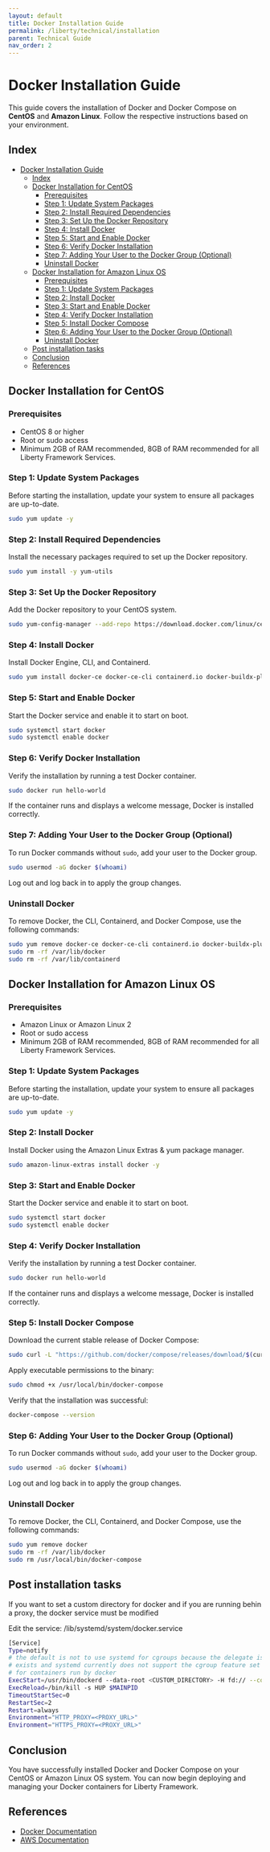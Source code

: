 ```yaml
---
layout: default
title: Docker Installation Guide
permalink: /liberty/technical/installation
parent: Technical Guide
nav_order: 2
---
```



# Docker Installation Guide

This guide covers the installation of Docker and Docker Compose on **CentOS** and **Amazon Linux**. Follow the respective instructions based on your environment.

## Index

- [Docker Installation Guide](#docker-installation-guide)
  - [Index](#index)
  - [Docker Installation for CentOS](#docker-installation-for-centos)
    - [Prerequisites](#prerequisites)
    - [Step 1: Update System Packages](#step-1-update-system-packages)
    - [Step 2: Install Required Dependencies](#step-2-install-required-dependencies)
    - [Step 3: Set Up the Docker Repository](#step-3-set-up-the-docker-repository)
    - [Step 4: Install Docker](#step-4-install-docker)
    - [Step 5: Start and Enable Docker](#step-5-start-and-enable-docker)
    - [Step 6: Verify Docker Installation](#step-6-verify-docker-installation)
    - [Step 7: Adding Your User to the Docker Group (Optional)](#step-7-adding-your-user-to-the-docker-group-optional)
    - [Uninstall Docker](#uninstall-docker)
  - [Docker Installation for Amazon Linux OS](#docker-installation-for-amazon-linux-os)
    - [Prerequisites](#prerequisites-1)
    - [Step 1: Update System Packages](#step-1-update-system-packages-1)
    - [Step 2: Install Docker](#step-2-install-docker)
    - [Step 3: Start and Enable Docker](#step-3-start-and-enable-docker)
    - [Step 4: Verify Docker Installation](#step-4-verify-docker-installation)
    - [Step 5: Install Docker Compose](#step-5-install-docker-compose)
    - [Step 6: Adding Your User to the Docker Group (Optional)](#step-6-adding-your-user-to-the-docker-group-optional)
    - [Uninstall Docker](#uninstall-docker-1)
  - [Post installation tasks](#post-installation-tasks)
  - [Conclusion](#conclusion)
  - [References](#references)

## Docker Installation for CentOS

### Prerequisites

- CentOS 8 or higher
- Root or sudo access
- Minimum 2GB of RAM recommended, 8GB of RAM recommended for all Liberty Framework Services.

### Step 1: Update System Packages

Before starting the installation, update your system to ensure all packages are up-to-date.

```bash
sudo yum update -y
```

### Step 2: Install Required Dependencies

Install the necessary packages required to set up the Docker repository.

```bash
sudo yum install -y yum-utils 
```

### Step 3: Set Up the Docker Repository

Add the Docker repository to your CentOS system.

```bash
sudo yum-config-manager --add-repo https://download.docker.com/linux/centos/docker-ce.repo
```

### Step 4: Install Docker

Install Docker Engine, CLI, and Containerd.

```bash
sudo yum install docker-ce docker-ce-cli containerd.io docker-buildx-plugin docker-compose-plugin
```

### Step 5: Start and Enable Docker

Start the Docker service and enable it to start on boot.

```bash
sudo systemctl start docker
sudo systemctl enable docker
```

### Step 6: Verify Docker Installation

Verify the installation by running a test Docker container.

```bash
sudo docker run hello-world
```

If the container runs and displays a welcome message, Docker is installed correctly.


### Step 7: Adding Your User to the Docker Group (Optional)

To run Docker commands without `sudo`, add your user to the Docker group.

```bash
sudo usermod -aG docker $(whoami)
```

Log out and log back in to apply the group changes.

### Uninstall Docker

To remove Docker, the CLI, Containerd, and Docker Compose, use the following commands:

```bash
sudo yum remove docker-ce docker-ce-cli containerd.io docker-buildx-plugin docker-compose-plugin docker-ce-rootless-extras
sudo rm -rf /var/lib/docker
sudo rm -rf /var/lib/containerd
```

## Docker Installation for Amazon Linux OS

### Prerequisites

- Amazon Linux or Amazon Linux 2
- Root or sudo access
- Minimum 2GB of RAM recommended, 8GB of RAM recommended for all Liberty Framework Services.

### Step 1: Update System Packages

Before starting the installation, update your system to ensure all packages are up-to-date.

```bash
sudo yum update -y
```

### Step 2: Install Docker

Install Docker using the Amazon Linux Extras & yum package manager.

```bash
sudo amazon-linux-extras install docker -y
```

### Step 3: Start and Enable Docker

Start the Docker service and enable it to start on boot.

```bash
sudo systemctl start docker
sudo systemctl enable docker
```

### Step 4: Verify Docker Installation

Verify the installation by running a test Docker container.

```bash
sudo docker run hello-world
```

If the container runs and displays a welcome message, Docker is installed correctly.

### Step 5: Install Docker Compose

Download the current stable release of Docker Compose:

```bash
sudo curl -L "https://github.com/docker/compose/releases/download/$(curl -s https://api.github.com/repos/docker/compose/releases/latest | grep -Po '"tag_name": "\K.*?(?=")')/docker-compose-$(uname -s)-$(uname -m)" -o /usr/local/bin/docker-compose
```

Apply executable permissions to the binary:

```bash
sudo chmod +x /usr/local/bin/docker-compose
```

Verify that the installation was successful:

```bash
docker-compose --version
```

### Step 6: Adding Your User to the Docker Group (Optional)

To run Docker commands without `sudo`, add your user to the Docker group.

```bash
sudo usermod -aG docker $(whoami)
```

Log out and log back in to apply the group changes.

### Uninstall Docker

To remove Docker, the CLI, Containerd, and Docker Compose, use the following commands:

```bash
sudo yum remove docker
sudo rm -rf /var/lib/docker
sudo rm /usr/local/bin/docker-compose
```

## Post installation tasks

If you want to set a custom directory for docker and if you are running behin a proxy, the docker service must be modified

Edit the service: /lib/systemd/system/docker.service
```bash
[Service]
Type=notify
# the default is not to use systemd for cgroups because the delegate issues still
# exists and systemd currently does not support the cgroup feature set required
# for containers run by docker
ExecStart=/usr/bin/dockerd --data-root <CUSTOM_DIRECTORY> -H fd:// --containerd=/run/containerd/containerd.sock
ExecReload=/bin/kill -s HUP $MAINPID
TimeoutStartSec=0
RestartSec=2
Restart=always
Environment="HTTP_PROXY=<PROXY_URL>"
Environment="HTTPS_PROXY=<PROXY_URL>"

```

## Conclusion

You have successfully installed Docker and Docker Compose on your CentOS or Amazon Linux OS system. You can now begin deploying and managing your Docker containers for Liberty Framework.

## References

- [Docker Documentation](https://docs.docker.com/)
- [AWS Documentation](https://docs.aws.amazon.com/)
